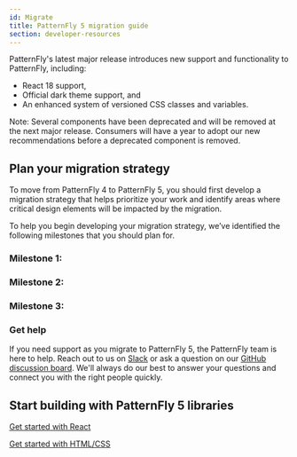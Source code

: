 ```yaml
---
id: Migrate
title: PatternFly 5 migration guide
section: developer-resources
---
```


PatternFly's latest major release introduces new support and functionality to PatternFly, including: 

- React 18 support, 
- Official dark theme support, and
- An enhanced system of versioned CSS classes and variables.

Note: Several components have been deprecated and will be removed at the next major release. Consumers will have a year to adopt our new recommendations before a deprecated component is removed.

## Plan your migration strategy
To move from PatternFly 4 to PatternFly 5, you should first develop a migration strategy that helps prioritize your work and identify areas where critical design elements will be impacted by the migration.

To help you begin developing your migration strategy, we’ve identified the following milestones that you should plan for.

### Milestone 1: 

### Milestone 2: 

### Milestone 3: 

### Get help
If you need support as you migrate to PatternFly 5, the PatternFly team is here to help. Reach out to us on [Slack](https://join.slack.com/t/patternfly/shared_invite/zt-1npmqswgk-bF2R1E2rglV8jz5DNTezMQ) or ask a question on our [GitHub discussion board](https://github.com/orgs/patternfly/discussions). We'll always do our best to answer your questions and connect you with the right people quickly. 

## Start building with PatternFly 5 libraries
[Get started with React](/get-started/develop#react)

[Get started with HTML/CSS](/get-started/develop#htmlcss)